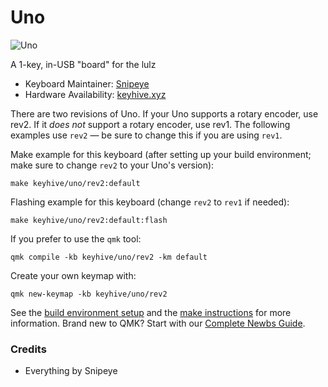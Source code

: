 # Uno

![Uno](https://i.imgur.com/OqPyWbbl.jpg)

A 1-key, in-USB "board" for the lulz

* Keyboard Maintainer: [Snipeye](https://github.com/Snipeye)
* Hardware Availability: [keyhive.xyz](https://keyhive.xyz/shop/uno-single-key-keyboard)

There are two revisions of Uno. If your Uno supports a rotary encoder, use rev2.
If it *does not* support a rotary encoder, use rev1. The following examples use
`rev2` &mdash; be sure to change this if you are using `rev1`.

Make example for this keyboard (after setting up your build environment; make
sure to change `rev2` to your Uno's version):

    make keyhive/uno/rev2:default

Flashing example for this keyboard (change `rev2` to `rev1` if needed):

    make keyhive/uno/rev2:default:flash

If you prefer to use the `qmk` tool:

    qmk compile -kb keyhive/uno/rev2 -km default

Create your own keymap with:

    qmk new-keymap -kb keyhive/uno/rev2

See the [build environment setup](https://docs.qmk.fm/#/getting_started_build_tools) and the [make instructions](https://docs.qmk.fm/#/getting_started_make_guide) for more information. Brand new to QMK? Start with our [Complete Newbs Guide](https://docs.qmk.fm/#/newbs).

### Credits
+ Everything by Snipeye
